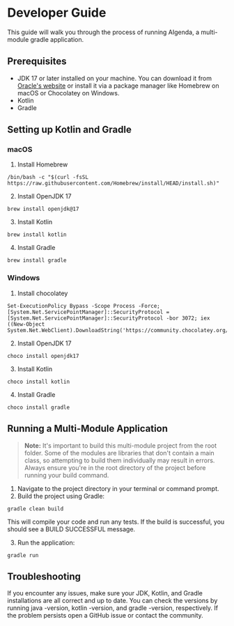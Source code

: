 # Developer Guide

This guide will walk you through the process of running AIgenda, a multi-module gradle application.

## Prerequisites

- JDK 17 or later installed on your machine. You can download it from [Oracle's website](https://www.oracle.com/java/technologies/javase-jdk11-downloads.html) or install it via a package manager like Homebrew on macOS or Chocolatey on Windows.
- Kotlin
- Gradle

## Setting up Kotlin and Gradle

### macOS

1. Install Homebrew
```
/bin/bash -c "$(curl -fsSL https://raw.githubusercontent.com/Homebrew/install/HEAD/install.sh)"
```

2. Install OpenJDK 17
```
brew install openjdk@17
```
3. Install Kotlin
```
brew install kotlin
```
4. Install Gradle
```
brew install gradle
```

### Windows

1. Install chocolatey
```
Set-ExecutionPolicy Bypass -Scope Process -Force; [System.Net.ServicePointManager]::SecurityProtocol = [System.Net.ServicePointManager]::SecurityProtocol -bor 3072; iex ((New-Object System.Net.WebClient).DownloadString('https://community.chocolatey.org/install.ps1'))
```
2. Install OpenJDK 17
```
choco install openjdk17
```
3. Install Kotlin
```
choco install kotlin
```
4. Install Gradle
```
choco install gradle
```


## Running a Multi-Module Application

> **Note:** It's important to build this multi-module project from the root folder. Some of the modules are libraries that don't contain a main class, so attempting to build them individually may result in errors. Always ensure you're in the root directory of the project before running your build command.

1. Navigate to the project directory in your terminal or command prompt.
2. Build the project using Gradle:
```agsl
gradle clean build
```
This will compile your code and run any tests. If the build is successful, you should see a BUILD SUCCESSFUL message.

3. Run the application:
```agsl
gradle run
```

## Troubleshooting

If you encounter any issues, make sure your JDK, Kotlin, and Gradle installations are all correct and up to date. You can check the versions by running java -version, kotlin -version, and gradle -version, respectively.
If the problem persists open a GitHub issue or contact the community.
